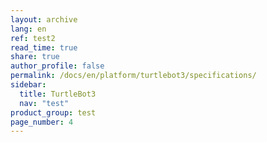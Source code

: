 ```yaml
---
layout: archive
lang: en
ref: test2
read_time: true
share: true
author_profile: false
permalink: /docs/en/platform/turtlebot3/specifications/
sidebar:
  title: TurtleBot3
  nav: "test"
product_group: test
page_number: 4
---
```

